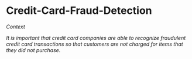 # Credit-Card-Fraud-Detection
_Context_

_It is important that credit card companies are able to recognize fraudulent credit card transactions so that customers are not charged for items that they did not purchase._
